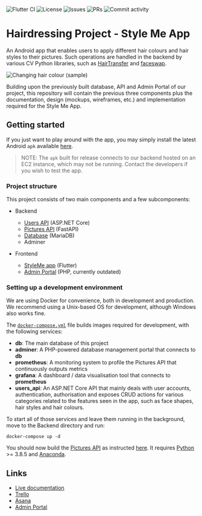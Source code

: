 ![Flutter CI](https://github.com/HairdressingProject/styleme/workflows/Flutter%20CI/badge.svg?branch=master)
![License](https://img.shields.io/github/license/HairdressingProject/styleme)
![Issues](https://img.shields.io/github/issues/HairdressingProject/styleme)
![PRs](https://img.shields.io/github/issues-pr/HairdressingProject/styleme)
![Commit activity](https://img.shields.io/github/commit-activity/w/HairdressingProject/styleme)

# Hairdressing Project - Style Me App

An Android app that enables users to apply different hair colours and hair styles to their pictures. Such operations are handled in the backend by various CV Python libraries, such as [HairTransfer](https://github.com/Emmanuel-Ezenwere/HairTransfer "HairTransfer") and [faceswap](https://github.com/matthewearl/faceswap "faceswap").

![Changing hair colour (sample)](https://files.catbox.moe/u8wx4t.gif) 

Building upon the previously built database, API and Admin Portal of our project, this repository will contain the previous three components plus the documentation, design (mockups, wireframes, etc.) and implementation required for the Style Me App. 

## Getting started
If you just want to play around with the app, you may simply install the latest Android `apk` available [here](https://github.com/HairdressingProject/styleme/tags "Release tags").

> NOTE: The `apk` built for release connects to our backend hosted on an EC2 instance, which may not be running. Contact the developers if you wish to test the app.

### Project structure

This project consists of two main components and a few subcomponents:

- Backend
  - [Users API](https://github.com/HairdressingProject/styleme/tree/master/Backend/UsersAPI) (ASP.NET Core)
  - [Pictures API](https://github.com/HairdressingProject/styleme/tree/master/Backend/PicturesAPI) (FastAPI)
  - [Database](https://github.com/HairdressingProject/styleme/tree/master/Backend/Database) (MariaDB)
  - Adminer

- Frontend
  - [StyleMe app](https://github.com/HairdressingProject/styleme/tree/master/app) (Flutter)
  - [Admin Portal](https://github.com/HairdressingProject/styleme/tree/master/Admin_Portal) (PHP, currently outdated)

### Setting up a development environment
We are using Docker for convenience, both in development and production. We recommend using a Unix-based OS for development, although Windows also works fine.

The [`docker-compose.yml`](https://github.com/HairdressingProject/styleme/blob/master/Backend/docker-compose.yml "Docker compose") file builds images required for development, with the following services:

- __db__: The main database of this project
- __adminer__: A PHP-powered database management portal that connects to __db__
- __prometheus__: A monitoring system to profile the Pictures API that continuously outputs metrics
- __grafana__: A dashboard / data visualisation tool that connects to __prometheus__
- __users_api__: An ASP.NET Core API that mainly deals with user accounts, authentication, authorisation and exposes CRUD actions for various categories related to the features seen in the app, such as face shapes, hair styles and hair colours.

To start all of those services and leave them running in the background, move to the Backend directory and run:

`docker-compose up -d`

You should now build the [Pictures API](https://github.com/HairdressingProject/styleme/tree/master/Backend/PicturesAPI "Pictures API") as instructed [here](https://github.com/HairdressingProject/styleme/blob/master/Backend/PicturesAPI/README.md "Building the Pictures API"). It requires [Python](https://www.python.org/ "Python") >= 3.8.5 and [Anaconda](https://www.anaconda.com/products/individual "Anaconda").

## Links
- [Live documentation](https://hairdressingproject.github.io/styleme/ "Documentation")
- [Trello](https://trello.com/b/oVGT3m0P "Trello board")
- [Asana](https://app.asana.com/0/1187175073096657/board "Asana board")
- [Admin Portal](https://styleme.best "Admin Portal")
